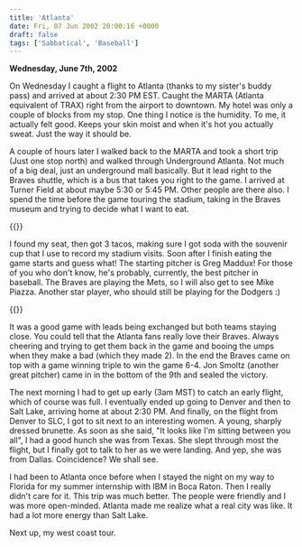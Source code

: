 ```yaml
---
title: 'Atlanta'
date: Fri, 07 Jun 2002 20:00:16 +0000
draft: false
tags: ['Sabbatical', 'Baseball']
---
```


**Wednesday, June 7th, 2002**

On Wednesday I caught a flight to Atlanta
(thanks to my sister's buddy pass) and arrived at about 2:30 PM EST. Caught
the MARTA (Atlanta equivalent of TRAX) right from the airport to downtown.
My hotel was only a couple of blocks from my stop. One thing I notice is the
humidity. To me, it actually felt good. Keeps your skin moist and when it's
hot you actually sweat. Just the way it should be.

A couple of hours later I walked back to the MARTA and took a short trip
(Just one stop north) and walked through Underground Atlanta. Not much of a
big deal, just an underground mall basically. But it lead right to the Braves
shuttle, which is a bus that takes you right to the game. I arrived at Turner
Field at about maybe 5:30 or 5:45 PM. Other people are there also. I spend the
time before the game touring the stadium, taking in the Braves museum and trying
to decide what I want to eat.

{{<img-center src="/images/Front_Gate-300x225.jpg" title="Turner Field">}}

I found my seat, then got 3 tacos, making sure I got soda with the souvenir
cup that I use to record my stadium visits. Soon after I finish eating the
game starts and guess what! The starting pitcher is Greg Maddux! For those
of you who don't know, he's probably, currently, the best pitcher in
baseball. The Braves are playing the Mets, so I will also get to see Mike
Piazza. Another star player, who should still be playing for the Dodgers :)

{{<img-center src="/images/Mike_Piazza.jpg" title="Mike Piazza">}}

It was a good game with leads being exchanged but both teams staying close.
You could tell that the Atlanta fans really love their Braves. Always
cheering and trying to get them back in the game and booing the umps when
they make a bad (which they made 2). In the end the Braves came on top with
a game winning triple to win the game 6-4. Jon Smoltz (another great pitcher)
came in in the bottom of the 9th and sealed the victory.

The next morning I had to get up early (3am MST) to catch an early flight,
which of course was full. I eventually ended up going to Denver and then to
Salt Lake, arriving home at about 2:30 PM. And finally, on the flight from
Denver to SLC, I got to sit next to an interesting women. A young, sharply
dressed brunette. As soon as she said, "It looks like I'm sitting between
you all", I had a good hunch she was from Texas. She slept through most the
flight, but I finally got to talk to her as we were landing. And yep, she
was from Dallas. Coincidence? We shall see.

I had been to Atlanta once before when I stayed the night on my way to
Florida for my summer internship with IBM in Boca Raton. Then I really
didn't care for it. This trip was much better. The people were friendly and
I was more open-minded. Atlanta made me realize what a real city was like. It
had a lot more energy than Salt Lake.

Next up, my west coast tour.
